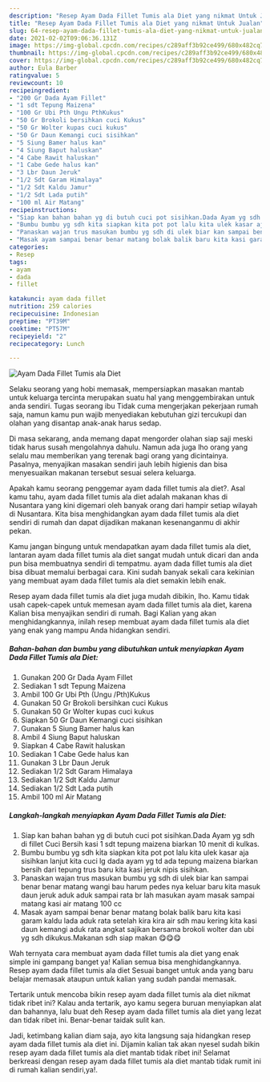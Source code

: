 ```yaml
---
description: "Resep Ayam Dada Fillet Tumis ala Diet yang nikmat Untuk Jualan"
title: "Resep Ayam Dada Fillet Tumis ala Diet yang nikmat Untuk Jualan"
slug: 64-resep-ayam-dada-fillet-tumis-ala-diet-yang-nikmat-untuk-jualan
date: 2021-02-02T09:06:36.131Z
image: https://img-global.cpcdn.com/recipes/c289aff3b92ce499/680x482cq70/ayam-dada-fillet-tumis-ala-diet-foto-resep-utama.jpg
thumbnail: https://img-global.cpcdn.com/recipes/c289aff3b92ce499/680x482cq70/ayam-dada-fillet-tumis-ala-diet-foto-resep-utama.jpg
cover: https://img-global.cpcdn.com/recipes/c289aff3b92ce499/680x482cq70/ayam-dada-fillet-tumis-ala-diet-foto-resep-utama.jpg
author: Eula Barber
ratingvalue: 5
reviewcount: 10
recipeingredient:
- "200 Gr Dada Ayam Fillet"
- "1 sdt Tepung Maizena"
- "100 Gr Ubi Pth Ungu PthKukus"
- "50 Gr Brokoli bersihkan cuci Kukus"
- "50 Gr Wolter kupas cuci kukus"
- "50 Gr Daun Kemangi cuci sisihkan"
- "5 Siung Bamer halus kan"
- "4 Siung Baput haluskan"
- "4 Cabe Rawit haluskan"
- "1 Cabe Gede halus kan"
- "3 Lbr Daun Jeruk"
- "1/2 Sdt Garam Himalaya"
- "1/2 Sdt Kaldu Jamur"
- "1/2 Sdt Lada putih"
- "100 ml Air Matang"
recipeinstructions:
- "Siap kan bahan bahan yg di butuh cuci pot sisihkan.Dada Ayam yg sdh di fillet Cuci Bersih kasi 1 sdt tepung maizena biarkan 10 menit di kulkas."
- "Bumbu bumbu yg sdh kita siapkan kita pot pot lalu kita ulek kasar aja sisihkan lanjut kita cuci lg dada ayam yg td ada tepung maizena biarkan bersih dari tepung trus baru kita kasi jeruk nipis sisihkan."
- "Panaskan wajan trus masukan bumbu yg sdh di ulek biar kan sampai benar benar matang wangi bau harum pedes nya keluar baru kita masuk daun jeruk aduk aduk sampai rata br lah masukan ayam masak sampai matang kasi air matang 100 cc"
- "Masak ayam sampai benar benar matang bolak balik baru kita kasi garam kaldu lada aduk rata setelah kira kira air sdh mau kering kita kasi daun kemangi aduk rata angkat sajikan bersama brokoli wolter dan ubi yg sdh dikukus.Makanan sdh siap makan 😋😋😋"
categories:
- Resep
tags:
- ayam
- dada
- fillet

katakunci: ayam dada fillet 
nutrition: 259 calories
recipecuisine: Indonesian
preptime: "PT39M"
cooktime: "PT57M"
recipeyield: "2"
recipecategory: Lunch

---
```



![Ayam Dada Fillet Tumis ala Diet](https://img-global.cpcdn.com/recipes/c289aff3b92ce499/680x482cq70/ayam-dada-fillet-tumis-ala-diet-foto-resep-utama.jpg)

Selaku seorang yang hobi memasak, mempersiapkan masakan mantab untuk keluarga tercinta merupakan suatu hal yang menggembirakan untuk anda sendiri. Tugas seorang ibu Tidak cuma mengerjakan pekerjaan rumah saja, namun kamu pun wajib menyediakan kebutuhan gizi tercukupi dan olahan yang disantap anak-anak harus sedap.

Di masa  sekarang, anda memang dapat mengorder olahan siap saji meski tidak harus susah mengolahnya dahulu. Namun ada juga lho orang yang selalu mau memberikan yang terenak bagi orang yang dicintainya. Pasalnya, menyajikan masakan sendiri jauh lebih higienis dan bisa menyesuaikan makanan tersebut sesuai selera keluarga. 



Apakah kamu seorang penggemar ayam dada fillet tumis ala diet?. Asal kamu tahu, ayam dada fillet tumis ala diet adalah makanan khas di Nusantara yang kini digemari oleh banyak orang dari hampir setiap wilayah di Nusantara. Kita bisa menghidangkan ayam dada fillet tumis ala diet sendiri di rumah dan dapat dijadikan makanan kesenanganmu di akhir pekan.

Kamu jangan bingung untuk mendapatkan ayam dada fillet tumis ala diet, lantaran ayam dada fillet tumis ala diet sangat mudah untuk dicari dan anda pun bisa membuatnya sendiri di tempatmu. ayam dada fillet tumis ala diet bisa dibuat memalui berbagai cara. Kini sudah banyak sekali cara kekinian yang membuat ayam dada fillet tumis ala diet semakin lebih enak.

Resep ayam dada fillet tumis ala diet juga mudah dibikin, lho. Kamu tidak usah capek-capek untuk memesan ayam dada fillet tumis ala diet, karena Kalian bisa menyajikan sendiri di rumah. Bagi Kalian yang akan menghidangkannya, inilah resep membuat ayam dada fillet tumis ala diet yang enak yang mampu Anda hidangkan sendiri.

<!--inarticleads1-->

##### Bahan-bahan dan bumbu yang dibutuhkan untuk menyiapkan Ayam Dada Fillet Tumis ala Diet:

1. Gunakan 200 Gr Dada Ayam Fillet
1. Sediakan 1 sdt Tepung Maizena
1. Ambil 100 Gr Ubi Pth (Ungu /Pth)Kukus
1. Gunakan 50 Gr Brokoli bersihkan cuci Kukus
1. Gunakan 50 Gr Wolter kupas cuci kukus
1. Siapkan 50 Gr Daun Kemangi cuci sisihkan
1. Gunakan 5 Siung Bamer halus kan
1. Ambil 4 Siung Baput haluskan
1. Siapkan 4 Cabe Rawit haluskan
1. Sediakan 1 Cabe Gede halus kan
1. Gunakan 3 Lbr Daun Jeruk
1. Sediakan 1/2 Sdt Garam Himalaya
1. Sediakan 1/2 Sdt Kaldu Jamur
1. Sediakan 1/2 Sdt Lada putih
1. Ambil 100 ml Air Matang




<!--inarticleads2-->

##### Langkah-langkah menyiapkan Ayam Dada Fillet Tumis ala Diet:

1. Siap kan bahan bahan yg di butuh cuci pot sisihkan.Dada Ayam yg sdh di fillet Cuci Bersih kasi 1 sdt tepung maizena biarkan 10 menit di kulkas.
1. Bumbu bumbu yg sdh kita siapkan kita pot pot lalu kita ulek kasar aja sisihkan lanjut kita cuci lg dada ayam yg td ada tepung maizena biarkan bersih dari tepung trus baru kita kasi jeruk nipis sisihkan.
1. Panaskan wajan trus masukan bumbu yg sdh di ulek biar kan sampai benar benar matang wangi bau harum pedes nya keluar baru kita masuk daun jeruk aduk aduk sampai rata br lah masukan ayam masak sampai matang kasi air matang 100 cc
1. Masak ayam sampai benar benar matang bolak balik baru kita kasi garam kaldu lada aduk rata setelah kira kira air sdh mau kering kita kasi daun kemangi aduk rata angkat sajikan bersama brokoli wolter dan ubi yg sdh dikukus.Makanan sdh siap makan 😋😋😋




Wah ternyata cara membuat ayam dada fillet tumis ala diet yang enak simple ini gampang banget ya! Kalian semua bisa menghidangkannya. Resep ayam dada fillet tumis ala diet Sesuai banget untuk anda yang baru belajar memasak ataupun untuk kalian yang sudah pandai memasak.

Tertarik untuk mencoba bikin resep ayam dada fillet tumis ala diet nikmat tidak ribet ini? Kalau anda tertarik, ayo kamu segera buruan menyiapkan alat dan bahannya, lalu buat deh Resep ayam dada fillet tumis ala diet yang lezat dan tidak ribet ini. Benar-benar taidak sulit kan. 

Jadi, ketimbang kalian diam saja, ayo kita langsung saja hidangkan resep ayam dada fillet tumis ala diet ini. Dijamin kalian tak akan nyesel sudah bikin resep ayam dada fillet tumis ala diet mantab tidak ribet ini! Selamat berkreasi dengan resep ayam dada fillet tumis ala diet mantab tidak rumit ini di rumah kalian sendiri,ya!.

